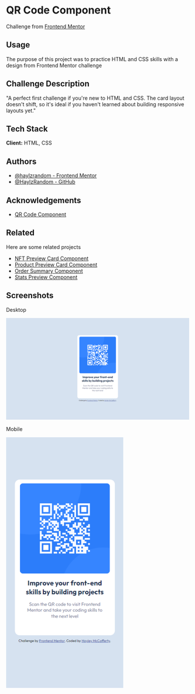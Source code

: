 # QR Code Component

Challenge from [Frontend Mentor](https://www.frontendmentor.io/)

## Usage

The purpose of this project was to practice HTML and CSS skills with a design
from Frontend Mentor challenge

## Challenge Description

"A perfect first challenge if you're new to HTML and CSS. The card layout
doesn't shift, so it's ideal if you haven't learned about building responsive
layouts yet."

## Tech Stack

**Client:** HTML, CSS

## Authors

- [@haylzrandom - Frontend Mentor](https://www.frontendmentor.io/profile/HaylzRandom)
- [@HaylzRandom - GitHub](https://github.com/HaylzRandom)

## Acknowledgements

- [QR Code Component](https://www.frontendmentor.io/challenges/qr-code-component-iux_sIO_H)

## Related

Here are some related projects

- [NFT Preview Card Component](https://github.com/HaylzRandom/nft-preview-card-component)
- [Product Preview Card Component](https://github.com/HaylzRandom/product-preview-card-component)
- [Order Summary Component](https://github.com/HaylzRandom/order-summary-component)
- [Stats Preview Component](https://github.com/HaylzRandom/stats-preview-card-component)

## Screenshots

Desktop

<img src="./screenshots/desktop-screenshot.png" alt="Desktop Screenshot" width="500">

Mobile

<img src="./screenshots/mobile-screenshot.png" alt="Mobile Screenshot" width="320">
